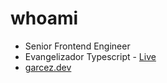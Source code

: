 # whoami

- Senior Frontend Engineer
- Evangelizador Typescript - [Live](https://www.youtube.com/watch?v=gPrtdo-hewo)
- [garcez.dev](https://garcez.dev)
